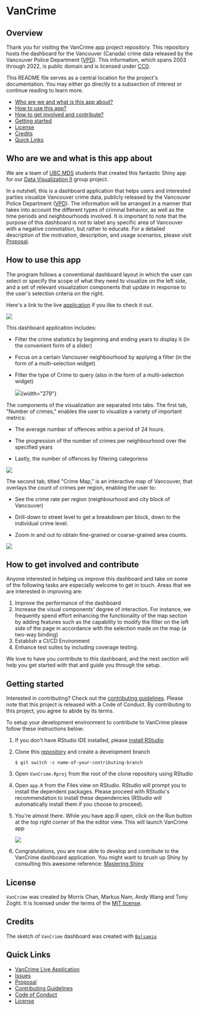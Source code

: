 # VanCrime

## Overview

Thank you for visiting the VanCrime app project repository. This repository hosts the dashboard for the Vancouver (Canada) crime data released by the Vancouver Police Department ([VPD](https://vpd.ca/)). This information, which spans 2003 through 2022, is public domain and is licensed under [CC0](https://creativecommons.org/publicdomain/zero/1.0/).

This README file serves as a central location for the project's documentation. You may either go directly to a subsection of interest or continue reading to learn more.

* [Who are we and what is this app about?](#who-are-we-and-what-is-this-app-about)
* [How to use this app?](#how-to-use-this-app)
* [How to get involved and contribute?](#how-to-get-involved-and-contribute)
* [Getting started](#getting-started)
* [License](#license)
* [Credits](#credits)
* [Quick Links](#quick-links)

## Who are we and what is this app about

We are a team of [UBC MDS](https://masterdatascience.ubc.ca/) students that created this fantastic Shiny app for our [Data Visualization II](https://ubc-mds.github.io/course-descriptions/DSCI_532_viz-2/) group project.

In a nutshell, this is a dashboard application that helps users and interested parties visualize Vancouver crime data, publicly released by the Vancouver Police Department ([VPD](https://vpd.ca/)). The information will be arranged in a manner that takes into account the different types of criminal behavior, as well as the time periods and neighbourhoods involved. It is important to note that the purpose of this dashboard is not to label any specific area of Vancouver with a negative connotation, but rather to educate. For a detailed description of the motivation, description, and usage scenarios, please visit [Proposal](reports/proposal.md).

## How to use this app

The program follows a conventional dashboard layout in which the user can select or specify the scope of what they need to visualize on the left side, and a set of relevant visualization components that update in response to the user's selection criteria on the right.

Here's a link to the live [application](https://markusnam.shinyapps.io/VanCrime/) if you like to check it out.

![](img/vancrime.gif)

This dashboard application includes:

-   Filter the crime statistics by beginning and ending years to display it (in the convenient form of a slider)

-   Focus on a certain Vancouver neighbourhood by applying a filter (in the form of a multi-selection widget)

-   Filter the type of Crime to query (also in the form of a multi-selection widget)

    ![](img/paste-0939ED93.png){width="279"}

The components of the visualization are separated into tabs. The first tab, "Number of crimes," enables the user to visualize a variety of important metrics:

-   The average number of offences within a period of 24 hours.

-   The progression of the number of crimes per neighbourhood over the specified years

-   Lastly, the number of offences by filtering categoriess

![](img/paste-488C7049.png)

The second tab, titled "Crime Map," is an interactive map of Vancouver, that overlays the count of crimes per region, enabling the user to:

-   See the crime rate per region (neighbourhood and city block of Vancouver)

-   Drill-down to street level to get a breakdown per block, down to the individual crime level.

-   Zoom in and out to obtain fine-grained or coarse-grained area counts.

![](img/paste-945F04C1.png)

## How to get involved and contribute

Anyone interested in helping us improve this dashboard and take on some of the following tasks are especially welcome to get in touch. Areas that we are interested in improving are:

1.  Improve the performance of the dashboard
2.  Increase the visual components' degree of interaction. For instance, we frequently spend effort enhancing the functionality of the map section by adding features such as the capability to modify the filter on the left side of the page in accordance with the selection made on the map (a two-way binding)
3.  Establish a CI/CD Environment
4.  Enhance test suites by including coverage testing.

We love to have you contribute to this dashboard, and the next section will help you get started with that and guide you through the setup.

## Getting started

Interested in contributing? Check out the [contributing guidelines](CONTRIBUTING.md). Please note that this project is released with a Code of Conduct. By contributing to this project, you agree to abide by its terms.

To setup your development environment to contribute to VanCrime please follow these instructions below:

1.  If you don't have RStudio IDE installed, please [install RStudio](https://posit.co/downloads/)

2.  Clone this [repository](https://github.com/UBC-MDS/VanCrime) and create a development branch

    ``` console
    $ git switch -c name-of-your-contributing-branch
    ```

3.  Open `VanCrime.Rproj` from the root of the clone repository using RStudio

4.  Open `app.R` from the Files view on RStudio. RStudio will prompt you to install the dependent packages. Please proceed with RStudio's recommendation to install these dependencies (RStudio will automatically install them if you choose to proceed).

5.  You're almost there. While you have app.R open, click on the Run button at the top right corner of the the editor view. This will launch VanCrime app

    ![](img/paste-E2F02C3D.png)

6.  Congratulations, you are now able to develop and contribute to the VanCrime dashboard application. You might want to brush up Shiny by consulting this awesome reference: [Mastering Shiny](https://mastering-shiny.org/)

## License

`VanCrime` was created by Morris Chan, Markus Nam, Andy Wang and Tony Zoght. It is licensed under the terms of the [MIT license](LICENSE).

## Credits

The sketch of `VanCrime` dashboard was created with [`Balsamiq`](https://balsamiq.com/wireframes/).

## Quick Links

-   [VanCrime Live Application](https://markusnam.shinyapps.io/VanCrime/)
-   [Issues](https://github.com/UBC-MDS/VanCrime/issues)
-   [Proposal](reports/proposal.md)
-   [Contributing Guidelines](CONTRIBUTING.md)
-   [Code of Conduct](CODE_OF_CONDUCT.md)
-   [License](LICENSE)
